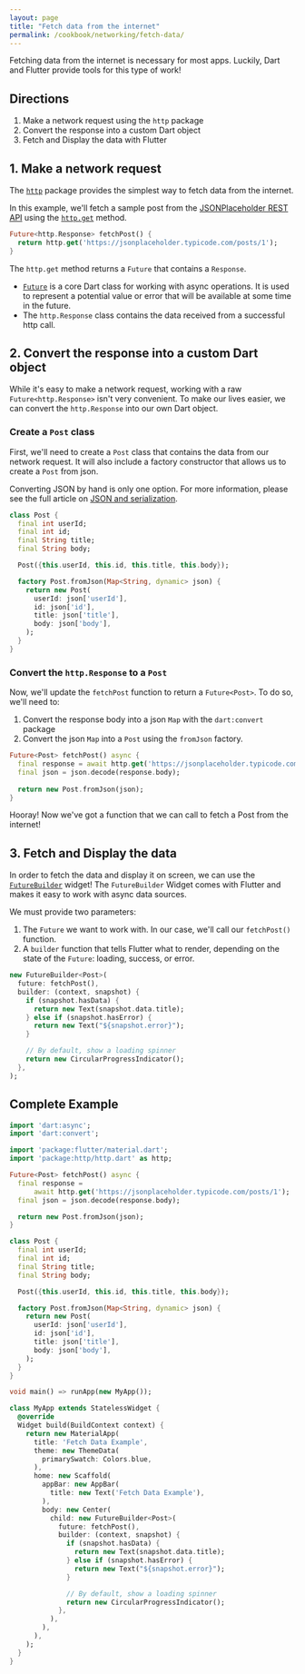 ```yaml
---
layout: page
title: "Fetch data from the internet"
permalink: /cookbook/networking/fetch-data/
---
```


Fetching data from the internet is necessary for most apps. Luckily, Dart and 
Flutter provide tools for this type of work!
  
## Directions

  1. Make a network request using the `http` package
  2. Convert the response into a custom Dart object
  3. Fetch and Display the data with Flutter
  
## 1. Make a network request

The [`http`](https://pub.dartlang.org/packages/http) package provides the 
simplest way to fetch data from the internet.

In this example, we'll fetch a sample post from the 
[JSONPlaceholder REST API](https://jsonplaceholder.typicode.com/) using the 
[`http.get`](https://docs.flutter.io/flutter/package-http_http/package-http_http-library.html) 
method.

```dart
Future<http.Response> fetchPost() {
  return http.get('https://jsonplaceholder.typicode.com/posts/1');
}
```

The `http.get` method returns a `Future` that contains a `Response`. 

  * [`Future`](https://docs.flutter.io/flutter/dart-async/Future-class.html) is 
  a core Dart class for working with async operations. It is used to represent a 
  potential value or error that will be available at some time in the future.
  * The `http.Response` class contains the data received from a successful http 
  call.  

## 2. Convert the response into a custom Dart object

While it's easy to make a network request, working with a raw 
`Future<http.Response>` isn't very convenient. To make our lives easier, we can 
convert the `http.Response` into our own Dart object.

### Create a `Post` class

First, we'll need to create a `Post` class that contains the data from our 
network request. It will also include a factory constructor that allows us to 
create a `Post` from json.

Converting JSON by hand is only one option. For more information, please see the 
full article on [JSON and serialization](/json). 

```dart
class Post {
  final int userId;
  final int id;
  final String title;
  final String body;

  Post({this.userId, this.id, this.title, this.body});

  factory Post.fromJson(Map<String, dynamic> json) {
    return new Post(
      userId: json['userId'],
      id: json['id'],
      title: json['title'],
      body: json['body'],
    );
  }
}
```

### Convert the `http.Response` to a `Post`

Now, we'll update the `fetchPost` function to return a `Future<Post>`. To do so,
we'll need to:

  1. Convert the response body into a json `Map` with the `dart:convert` package
  2. Convert the json `Map` into a `Post` using the `fromJson` factory.

```dart
Future<Post> fetchPost() async {
  final response = await http.get('https://jsonplaceholder.typicode.com/posts/1');
  final json = json.decode(response.body); 
  
  return new Post.fromJson(json); 
}
```

Hooray! Now we've got a function that we can call to fetch a Post from the 
internet!

## 3. Fetch and Display the data

In order to fetch the data and display it on screen, we can use the
[`FutureBuilder`](https://docs.flutter.io/flutter/widgets/FutureBuilder-class.html)
widget! The `FutureBuilder` Widget comes with Flutter and makes it easy to work
with async data sources.

We must provide two parameters:

  1. The `Future` we want to work with. In our case, we'll call our
  `fetchPost()` function.
  2. A `builder` function that tells Flutter what to render, depending on the
  state of the `Future`: loading, success, or error.

```dart
new FutureBuilder<Post>(
  future: fetchPost(),
  builder: (context, snapshot) {
    if (snapshot.hasData) {
      return new Text(snapshot.data.title);
    } else if (snapshot.hasError) {
      return new Text("${snapshot.error}");
    }

    // By default, show a loading spinner
    return new CircularProgressIndicator();
  },
);
```

## Complete Example

```dart
import 'dart:async';
import 'dart:convert';

import 'package:flutter/material.dart';
import 'package:http/http.dart' as http;

Future<Post> fetchPost() async {
  final response =
      await http.get('https://jsonplaceholder.typicode.com/posts/1');
  final json = json.decode(response.body);

  return new Post.fromJson(json);
}

class Post {
  final int userId;
  final int id;
  final String title;
  final String body;

  Post({this.userId, this.id, this.title, this.body});

  factory Post.fromJson(Map<String, dynamic> json) {
    return new Post(
      userId: json['userId'],
      id: json['id'],
      title: json['title'],
      body: json['body'],
    );
  }
}

void main() => runApp(new MyApp());

class MyApp extends StatelessWidget {
  @override
  Widget build(BuildContext context) {
    return new MaterialApp(
      title: 'Fetch Data Example',
      theme: new ThemeData(
        primarySwatch: Colors.blue,
      ),
      home: new Scaffold(
        appBar: new AppBar(
          title: new Text('Fetch Data Example'),
        ),
        body: new Center(
          child: new FutureBuilder<Post>(
            future: fetchPost(),
            builder: (context, snapshot) {
              if (snapshot.hasData) {
                return new Text(snapshot.data.title);
              } else if (snapshot.hasError) {
                return new Text("${snapshot.error}");
              }

              // By default, show a loading spinner
              return new CircularProgressIndicator();
            },
          ),
        ),
      ),
    );
  }
}
```

